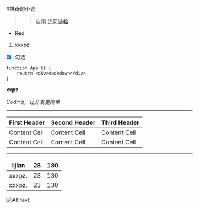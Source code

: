 #神奇的小说
>>应用
[访问链接](www.baidu.com) 

 - Red

1. xxxpz

- [x] 勾选

```
function App () {
	reutrn <div>mackdown</div>
}
```

**xxpz**

*Coding，让开发更简单*

****


First Header | Second Header | Third Header
------------ | ------------- | ------------
Content Cell | Content Cell  | Content Cell
Content Cell | Content Cell  | Content Cell

---

lijian | 28 | 180
-------|----|-----
xxxpz. | 23 | 130
xxxpz. | 23 | 130

![Alt text](/path/to/img.jpg "Optional title")

